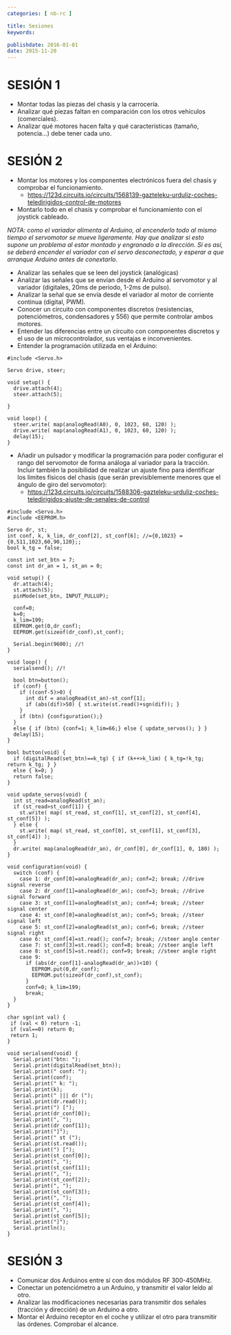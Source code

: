 ```yaml
---
categories: [ nb-rc ]

title: Sesiones
keywords:

publishdate: 2016-01-01
date: 2015-11-20
---
```

 
# SESIÓN 1

- Montar todas las piezas del chasis y la carrocería.
- Analizar qué piezas faltan en comparación con los otros vehículos (comerciales).
- Analizar qué motores hacen falta y qué características (tamaño, potencia...) debe tener cada uno.

# SESIÓN 2

- Montar los motores y los componentes electrónicos fuera del chasis y comprobar el funcionamiento.
  - https://123d.circuits.io/circuits/1568139-gazteleku-urduliz-coches-teledirigidos-control-de-motores
- Montarlo todo en el chasis y comprobar el funcionamiento con el joystick cableado.

*NOTA: como el variador alimenta al Arduino, al encenderlo todo al mismo tiempo el servomotor se mueve ligeramente. Hay que analizar si esto supone un problema al estar montado y engranado a la dirección. Si es así, se deberá encender el variador con el servo desconectado, y esperar a que arranque Arduino antes de conextarlo.*

- Analizar las señales que se leen del joystick (analógicas)
- Analizar las señales que se envían desde el Arduino al servomotor y al variador (digitales, 20ms de periodo, 1-2ms de pulso).
- Analizar la señal que se envía desde el variador al motor de corriente continua (digital, PWM).
- Conocer un circuito con componentes discretos (resistencias, potenciómetros, condensadores y 556) que permite controlar ambos motores.
- Entender las diferencias entre un circuito con componentes discretos y el uso de un microcontrolador, sus ventajas e inconvenientes.
- Entender la programación utilizada en el Arduino:

```
#include <Servo.h>

Servo drive, steer;

void setup() {
  drive.attach(4);
  steer.attach(5);
  
}

void loop() {
  steer.write( map(analogRead(A0), 0, 1023, 60, 120) );
  drive.write( map(analogRead(A1), 0, 1023, 60, 120) );
  delay(15);
}
```

- Añadir un pulsador y modificar la programación para poder configurar el rango del servomotor de forma análoga al variador para la tracción. Incluir también la posibilidad de realizar un ajuste fino para identificar los límites físicos del chasis (que serán previsiblemente menores que el ángulo de giro del servomotor):
  - https://123d.circuits.io/circuits/1588306-gazteleku-urduliz-coches-teledirigidos-ajuste-de-senales-de-control

```
#include <Servo.h>
#include <EEPROM.h>

Servo dr, st;
int conf, k, k_lim, dr_conf[2], st_conf[6]; //={0,1023} ={0,511,1023,60,90,120};;
bool k_tg = false;

const int set_btn = 7;
const int dr_an = 1, st_an = 0;

void setup() {
  dr.attach(4);
  st.attach(5);
  pinMode(set_btn, INPUT_PULLUP);

  conf=0;
  k=0;
  k_lim=199;
  EEPROM.get(0,dr_conf);
  EEPROM.get(sizeof(dr_conf),st_conf);

  Serial.begin(9600); //!
}

void loop() {
  serialsend(); //!
  
  bool btn=button();
  if (conf) {
    if ((conf-5)>0) {
      int dif = analogRead(st_an)-st_conf[1];
      if (abs(dif)>50) { st.write(st.read()+sgn(dif)); }
    }
    if (btn) {configuration();}
  }
  else { if (btn) {conf=1; k_lim=66;} else { update_servos(); } }
  delay(15);
}

bool button(void) {
  if (digitalRead(set_btn)==k_tg) { if (k++>k_lim) { k_tg=!k_tg; return k_tg; } }
  else { k=0; }
  return false;
}

void update_servos(void) {
  int st_read=analogRead(st_an);
  if (st_read>st_conf[1]) {
    st.write( map( st_read, st_conf[1], st_conf[2], st_conf[4], st_conf[5]) );
  } else {
    st.write( map( st_read, st_conf[0], st_conf[1], st_conf[3], st_conf[4]) );     
  }
  dr.write( map(analogRead(dr_an), dr_conf[0], dr_conf[1], 0, 180) );
}

void configuration(void) {
  switch (conf) {
    case 1: dr_conf[0]=analogRead(dr_an); conf=2; break; //drive signal reverse
    case 2: dr_conf[1]=analogRead(dr_an); conf=3; break; //drive signal forward
    case 3: st_conf[1]=analogRead(st_an); conf=4; break; //steer signal center
    case 4: st_conf[0]=analogRead(st_an); conf=5; break; //steer signal left
    case 5: st_conf[2]=analogRead(st_an); conf=6; break; //steer signal right
    case 6: st_conf[4]=st.read(); conf=7; break; //steer angle center
    case 7: st_conf[3]=st.read(); conf=8; break; //steer angle left
    case 8: st_conf[5]=st.read(); conf=9; break; //steer angle right
    case 9:
      if (abs(dr_conf[1]-analogRead(dr_an))<10) {
        EEPROM.put(0,dr_conf);
        EEPROM.put(sizeof(dr_conf),st_conf);
      }
      conf=0; k_lim=199;
      break;
  }
}

char sgn(int val) {
 if (val < 0) return -1;
 if (val==0) return 0;
 return 1;
}

void serialsend(void) {
  Serial.print("btn: ");
  Serial.print(digitalRead(set_btn));
  Serial.print(" conf: ");
  Serial.print(conf);
  Serial.print(" k: ");
  Serial.print(k);
  Serial.print(" ||| dr (");
  Serial.print(dr.read());
  Serial.print(") [");
  Serial.print(dr_conf[0]);
  Serial.print(", ");
  Serial.print(dr_conf[1]);
  Serial.print("]");
  Serial.print(" st (");
  Serial.print(st.read());
  Serial.print(") [");
  Serial.print(st_conf[0]);
  Serial.print(", ");
  Serial.print(st_conf[1]);
  Serial.print(", ");
  Serial.print(st_conf[2]);
  Serial.print(", ");
  Serial.print(st_conf[3]);
  Serial.print(", ");
  Serial.print(st_conf[4]);
  Serial.print(", ");
  Serial.print(st_conf[5]);
  Serial.print("]");
  Serial.println();
}
```

# SESIÓN 3

- Comunicar dos Arduinos entre sí con dos módulos RF 300-450MHz.
- Conectar un potenciómetro a un Arduino, y transmitir el valor leído al otro.
- Analizar las modificaciones necesarias para transmitir dos señales (tracción y dirección) de un Arduino a otro.
- Montar el Arduino receptor en el coche y utilizar el otro para transmitir las órdenes. Comprobar el alcance.